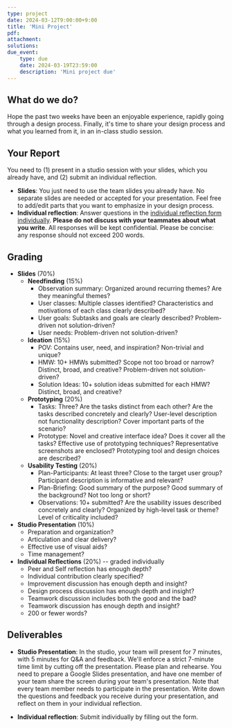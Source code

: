 ```yaml
---
type: project
date: 2024-03-12T9:00:00+9:00
title: 'Mini Project'
pdf:
attachment:
solutions:
due_event: 
    type: due
    date: 2024-03-19T23:59:00
    description: 'Mini project due'
---
```

## What do we do?
Hope the past two weeks have been an enjoyable experience, rapidly going through a design process. Finally, it's time to share your design process and what you learned from it, in an in-class studio session.
    
## Your Report
You need to (1) present in a studio session with your slides, which you already have, and (2) submit an individual reflection.

* **Slides**: You just need to use the team slides you already have. No separate slides are needed or accepted for your presentation. Feel free to add/edit parts that you want to emphasize in your design process.
* **Individual reflection**: Answer questions in the [individual reflection form individually](). **Please do not discuss with your teammates about what you write**. All responses will be kept confidential. Please be concise: any response should not exceed 200 words.

## Grading
* **Slides** (70%)
  * **Needfinding** (15%)
    * Observation summary: Organized around recurring themes? Are they meaningful themes?
    * User classes: Multiple classes identified? Characteristics and motivations of each class clearly described?
    * User goals: Subtasks and goals are clearly described? Problem-driven not solution-driven?
    * User needs: Problem-driven not solution-driven?
  * **Ideation** (15%)
    * POV: Contains user, need, and inspiration? Non-trivial and unique?
    * HMW: 10+ HMWs submitted? Scope not too broad or narrow? Distinct, broad, and creative? Problem-driven not solution-driven?
    * Solution Ideas: 10+ solution ideas submitted for each HMW? Distinct, broad, and creative?
  * **Prototyping** (20%)
    * Tasks: Three? Are the tasks distinct from each other? Are the tasks described concretely and clearly? User-level description not functionality description? Cover important parts of the scenario?
    * Prototype: Novel and creative interface idea? Does it cover all the tasks? Effective use of prototyping techniques? Representative screenshots are enclosed? Prototyping tool and design choices are described?
  * **Usability Testing** (20%)
    * Plan-Participants: At least three? Close to the target user group? Participant description is informative and relevant?
    * Plan-Briefing: Good summary of the purpose? Good summary of the background? Not too long or short?
    * Observations: 10+ submitted? Are the usability issues described concretely and clearly? Organized by high-level task or theme? Level of criticality included?
* **Studio Presentation** (10%)
  * Preparation and organization?
  * Articulation and clear delivery?
  * Effective use of visual aids?
  * Time management?
* **Individual Reflections** (20%) -- graded individually
  * Peer and Self reflection has enough depth?
  * Individual contribution clearly specified?
  * Improvement discussion has enough depth and insight?
  * Design process discussion has enough depth and insight?
  * Teamwork discussion includes both the good and the bad?
  * Teamwork discussion has enough depth and insight?
  * 200 or fewer words?

## Deliverables
* **Studio Presentation**: In the studio, your team will present for 7 minutes, with 5 minutes for Q&A and feedback. We'll enforce a strict 7-minute time limit by cutting off the presentation. Please plan and rehearse. You need to prepare a Google Slides presentation, and have one member of your team share the screen during your team's presentation. Note that every team member needs to participate in the presentation. Write down the questions and feedback you receive during your presentation, and reflect on them in your individual reflection.

* **Individual reflection**: Submit individually by filling out the form.